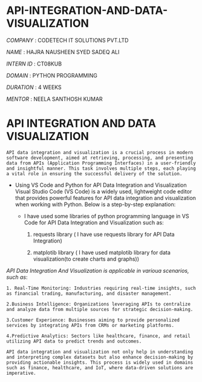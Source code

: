 # API-INTEGRATION-AND-DATA-VISUALIZATION

*COMPANY*    :  CODETECH IT SOLUTIONS PVT.LTD

*NAME*       : HAJRA NAUSHEEN SYED SADEQ ALI

*INTERN ID* : CT08KUB

*DOMAIN*   : PYTHON PROGRAMMING

*DURATION*  : 4 WEEKS

*MENTOR*    : NEELA SANTHOSH KUMAR

# API INTEGRATION AND DATA VISUALIZATION

    API data integration and visualization is a crucial process in modern software development, aimed at retrieving, processing, and presenting data from APIs (Application Programming Interfaces) in a user-friendly and insightful manner. This task involves multiple steps, each playing a vital role in ensuring the successful delivery of the solution.
    
* Using VS Code and Python for API Data Integration and Visualization
      Visual Studio Code (VS Code) is a widely used, lightweight code editor that provides powerful features for API data integration and visualization when working with Python. Below is a step-by-step explanation:
  
   * I have used some libraries of python programming language in VS Code for API Data Integration and Visualization such as:
  
       1. requests library ( I have use requests library for API Data Integration)
      
       2. matplotib library ( I have used matplotib library for data visualization(to create charts and graphs))
      
 *API Data Integration And Visualization is applicable in varioua scenarios, such as*:

    1. Real-Time Monitoring: Industries requiring real-time insights, such as financial trading, manufacturing, and disaster management.

    2.Business Intelligence: Organizations leveraging APIs to centralize and analyze data from multiple sources for strategic decision-making.

    3.Customer Experience: Businesses aiming to provide personalized services by integrating APIs from CRMs or marketing platforms.

    4.Predictive Analytics: Sectors like healthcare, finance, and retail utilizing API data to predict trends and outcomes.

    API data integration and visualization not only help in understanding and interpreting complex datasets but also enhance decision-making by providing actionable insights. This process is widely used in domains such as finance, healthcare, and IoT, where data-driven solutions are imperative.



